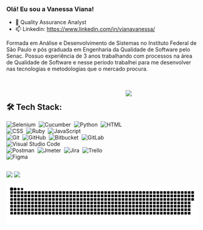### Olá! Eu sou a Vanessa Viana!

- 🎈 Quality Assurance Analyst
- 📫 Linkedin: https://www.linkedin.com/in/vianavanessa/


<p>Formada em Análise e Desenvolvimento de Sistemas no Instituto Federal de São Paulo e pós graduada em Engenharia da Qualidade de Software pelo Senac. Possuo experiência de 3 anos trabalhando com processos na área de Qualidade de Software e nesse período trabalhei para me desenvolver nas tecnologias e metodologias que o mercado procura.</p> <br>

  
 <div style="display: inline_block"><br>
   <img align="right" alt="  " height="150" width="190" src="https://c.tenor.com/29Ok5pc0ivAAAAAM/gatinho-gato.gif">
<!--   <img align="center" alt="Vanessa-Ruby" height="30" width="40" src="https://cdn.jsdelivr.net/gh/devicons/devicon/icons/ruby/ruby-plain.svg">
  <img align="center" alt="Vanessa-Cucumber" height="30" width="30" src="https://avatars.githubusercontent.com/u/320565?s=200&v=4">
  <img align="center" alt="Vanessa-HTML" height="30" width="40" src="https://raw.githubusercontent.com/devicons/devicon/master/icons/html5/html5-original.svg">
  <img align="center" alt="Vanessa-CSS" height="30" width="40" src="https://raw.githubusercontent.com/devicons/devicon/master/icons/css3/css3-original.svg">
  <img align="center" alt="Vanessa-Python" height="30" width="40" src="https://raw.githubusercontent.com/devicons/devicon/master/icons/python/python-original.svg">
  <img align="center" alt="Vanessa-Csharp" height="30" width="40" src="https://raw.githubusercontent.com/devicons/devicon/master/icons/csharp/csharp-original.svg"> -->
</div> 
  
 ## 🛠️ Tech Stack:
![Selenium](https://img.shields.io/badge/-Selenium-555?style=flat&logo=selenium)&nbsp;
![Cucumber](https://img.shields.io/badge/-Cucumber-555?style=flat&logo=cucumber)&nbsp;
![Python](https://img.shields.io/badge/-Python-555?style=flat&logo=python)&nbsp;
![HTML](https://img.shields.io/badge/-HTML-555?style=flat&logo=HTML)&nbsp;
![CSS](https://img.shields.io/badge/-CSS-555?style=flat&logo=CSS)&nbsp;
![Ruby](https://img.shields.io/badge/-Ruby-555?style=flat&logo=ruby)&nbsp;
![JavaScript](https://img.shields.io/badge/-JavaScript-555?style=flat&logo=javascript)\
![Git](https://img.shields.io/badge/-Git-555?style=flat&logo=git)&nbsp;
![GitHub](https://img.shields.io/badge/-GitHub-555?style=flat&logo=github)&nbsp;
![Bitbucket](https://img.shields.io/badge/-Bitbucket-555?style=flat&logo=bitbucket)&nbsp;
![GitLab](https://img.shields.io/badge/-GitLab-555?style=flat&logo=gitlab)&nbsp;
![Visual Studio Code](https://img.shields.io/badge/-Visual%20Studio%20Code-555?style=flat&logo=visual-studio-code&logoColor=007ACC)&nbsp;\
![Postman](https://img.shields.io/badge/-Postman-555?style=flat&logo=postman)&nbsp;
![Jmeter](https://img.shields.io/badge/-Jmeter-555?style=flat&logo=jmeter)&nbsp;
![Jira](https://img.shields.io/badge/-Jira-555?style=flat&logo=jira)&nbsp;
![Trello](https://img.shields.io/badge/-Trello-555?style=flat&logo=trello)&nbsp;
![Figma](https://img.shields.io/badge/-Figma-555?style=flat&logo=adobe-figma)&nbsp;
 
 ##
  
 <div> 
  <a href="https://www.linkedin.com/in/vianavanessa/" target="_blank"><img src="https://img.shields.io/badge/-LinkedIn-%230077B5?style=for-the-badge&logo=linkedin&logoColor=white" target="_blank"></a> 
 <a href="mailto:vanessavviana@outlook.com.br" target="_blank"><img src="https://img.shields.io/badge/Microsoft_Outlook-0078D4?style=for-the-badge&logo=microsoft-outlook&logoColor=white" target="_blank">
 
  ![Snake animation](https://github.com/VanessaVViana/VanessaVViana/blob/output/github-contribution-grid-snake.svg)
 
</div>
